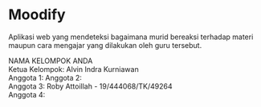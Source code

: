 # Moodify
Aplikasi web yang mendeteksi bagaimana murid bereaksi terhadap materi maupun cara mengajar yang dilakukan oleh guru tersebut. <br/>

NAMA KELOMPOK ANDA  <br/>
Ketua Kelompok: Alvin Indra Kurniawan  <br/>
Anggota 1:
Anggota 2:  
Anggota 3: Roby Attoillah - 19/444068/TK/49264  <br/>
Anggota 4: 
